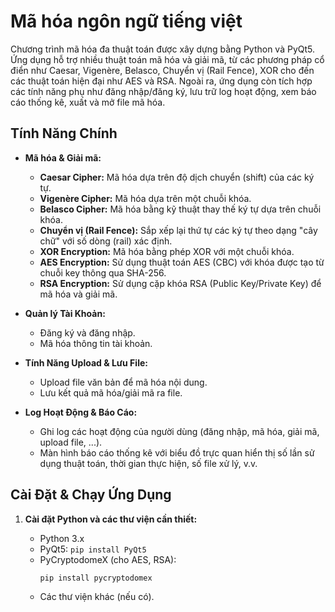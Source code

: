 # Mã hóa ngôn ngữ tiếng việt

Chương trình mã hóa đa thuật toán được xây dựng bằng Python và PyQt5. Ứng dụng hỗ trợ nhiều thuật toán mã hóa và giải mã, từ các phương pháp cổ điển như Caesar, Vigenère, Belasco, Chuyển vị (Rail Fence), XOR cho đến các thuật toán hiện đại như AES và RSA. Ngoài ra, ứng dụng còn tích hợp các tính năng phụ như đăng nhập/đăng ký, lưu trữ log hoạt động, xem báo cáo thống kê, xuất và mở file mã hóa.

## Tính Năng Chính

- **Mã hóa & Giải mã:**
  - **Caesar Cipher:** Mã hóa dựa trên độ dịch chuyển (shift) của các ký tự.
  - **Vigenère Cipher:** Mã hóa dựa trên một chuỗi khóa.
  - **Belasco Cipher:** Mã hóa bằng kỹ thuật thay thế ký tự dựa trên chuỗi khóa.
  - **Chuyển vị (Rail Fence):** Sắp xếp lại thứ tự các ký tự theo dạng "cây chữ" với số dòng (rail) xác định.
  - **XOR Encryption:** Mã hóa bằng phép XOR với một chuỗi khóa.
  - **AES Encryption:** Sử dụng thuật toán AES (CBC) với khóa được tạo từ chuỗi key thông qua SHA-256.
  - **RSA Encryption:** Sử dụng cặp khóa RSA (Public Key/Private Key) để mã hóa và giải mã.

- **Quản lý Tài Khoản:**
  - Đăng ký và đăng nhập.
  - Mã hóa thông tin tài khoản.

- **Tính Năng Upload & Lưu File:**
  - Upload file văn bản để mã hóa nội dung.
  - Lưu kết quả mã hóa/giải mã ra file.

- **Log Hoạt Động & Báo Cáo:**
  - Ghi log các hoạt động của người dùng (đăng nhập, mã hóa, giải mã, upload file, ...).
  - Màn hình báo cáo thống kê với biểu đồ trực quan hiển thị số lần sử dụng thuật toán, thời gian thực hiện, số file xử lý, v.v.

## Cài Đặt & Chạy Ứng Dụng

1. **Cài đặt Python và các thư viện cần thiết:**

   - Python 3.x  
   - PyQt5: `pip install PyQt5`  
   - PyCryptodomeX (cho AES, RSA):  
     ```bash
     pip install pycryptodomex
     ```
   - Các thư viện khác (nếu có).

